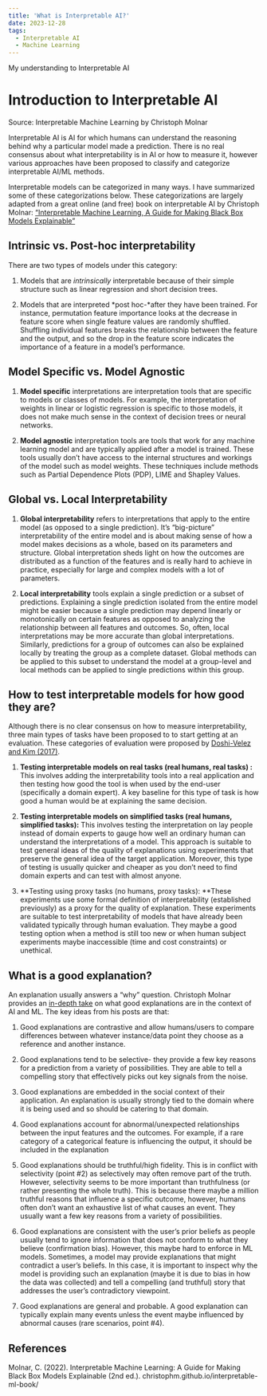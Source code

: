 ```yaml
---
title: 'What is Interpretable AI?'
date: 2023-12-28
tags:
  - Interpretable AI
  - Machine Learning
---
```


My understanding to Interpretable AI

# Introduction to Interpretable AI

Source: Interpretable Machine Learning by Christoph Molnar

Interpretable AI is AI for which humans can understand the reasoning behind why a particular model made a prediction. There is no real consensus about what interpretability is in AI or how to measure it, however various approaches have been proposed to classify and categorize interpretable AI/ML methods.

Interpretable models can be categorized in many ways. I have summarized some of these categorizations below. These categorizations are largely adapted from a great online (and free) book on interpretable AI by Christoph Molnar: [“Interpretable Machine Learning, A Guide for Making Black Box Models Explainable”](https://christophm.github.io/interpretable-ml-book/taxonomy-of-interpretability-methods.html?ref=gilberttanner.com)

## **Intrinsic vs. Post-hoc interpretability**

There are two types of models under this category:

1. Models that are *intrinsically* interpretable because of their simple structure such as linear regression and short decision trees.

1. Models that are interpreted *post hoc-*after they have been trained. For instance, permutation feature importance looks at the decrease in feature score when single feature values are randomly shuffled. Shuffling individual features breaks the relationship between the feature and the output, and so the drop in the feature score indicates the importance of a feature in a model’s performance.

## Model Specific vs. Model Agnostic

1. **Model specific** interpretations are interpretation tools that are specific to models or classes of models. For example, the interpretation of weights in linear or logistic regression is specific to those models, it does not make much sense in the context of decision trees or neural networks.

1. **Model agnostic** interpretation tools are tools that work for any machine learning model and are typically applied after a model is trained. These tools usually don’t have access to the internal structures and workings of the model such as model weights. These techniques include methods such as Partial Dependence Plots (PDP), LIME and Shapley Values.

## Global vs. Local Interpretability

1. **Global interpretability** refers to interpretations that apply to the entire model (as opposed to a single prediction). It’s “big-picture” interpretability of the entire model and is about making sense of how a model makes decisions as a whole, based on its parameters and structure. Global interpretation sheds light on how the outcomes are distributed as a function of the features and is really hard to achieve in practice, especially for large and complex models with a lot of parameters.

1. **Local interpretability** tools explain a single prediction or a subset of predictions. Explaining a single prediction isolated from the entire model might be easier because a single prediction may depend linearly or monotonically on certain features as opposed to analyzing the relationship between all features and outcomes. So, often, local interpretations may be more accurate than global interpretations. Similarly, predictions for a group of outcomes can also be explained locally by treating the group as a complete dataset. Global methods can be applied to this subset to understand the model at a group-level and local methods can be applied to single predictions within this group.

## How to test interpretable models for how good they are?

Although there is no clear consensus on how to measure interpretability, three main types of tasks have been proposed to to start getting at an evaluation. These categories of evaluation were proposed by [Doshi-Velez and Kim (2017)](https://arxiv.org/pdf/1702.08608.pdf).

1. **Testing interpretable models on real tasks (real humans, real tasks) :** This involves adding the interpretability tools into a real application and then testing how good the tool is when used by the end-user (specifically a domain expert). A key baseline for this type of task is how good a human would be at explaining the same decision.

1. **Testing interpretable models on simplified tasks (real humans, simplified tasks):** This involves testing the interpretation on lay people instead of domain experts to gauge how well an ordinary human can understand the interpretations of a model. This approach is suitable to test general ideas of the quality of explanations using experiments that preserve the general idea of the target application. Moreover, this type of testing is usually quicker and cheaper as you don’t need to find domain experts and can test with almost anyone.

1. **Testing using proxy tasks (no humans, proxy tasks): **These experiments use some formal definition of interpretability (established previously) as a proxy for the quality of explanation. These experiments are suitable to test interpretability of models that have already been validated typically through human evaluation. They maybe a good testing option when a method is still too new or when human subject experiments maybe inaccessible (time and cost constraints) or unethical.

## What is a good explanation?

An explanation usually answers a “why” question. Christoph Molnar provides an [in-depth take](https://christophm.github.io/interpretable-ml-book/explanation.html) on what good explanations are in the context of AI and ML. The key ideas from his posts are that:

1. Good explanations are contrastive and allow humans/users to compare differences between whatever instance/data point they choose as a reference and another instance.

1. Good explanations tend to be selective- they provide a few key reasons for a prediction from a variety of possibilities. They are able to tell a compelling story that effectively picks out key signals from the noise.

1. Good explanations are embedded in the social context of their application. An explanation is usually strongly tied to the domain where it is being used and so should be catering to that domain.

1. Good explanations account for abnormal/unexpected relationships between the input features and the outcomes. For example, if a rare category of a categorical feature is influencing the output, it should be included in the explanation

1. Good explanations should be truthful/high fidelity. This is in conflict with selectivity (point #2) as selectively may often remove part of the truth. However, selectivity seems to be more important than truthfulness (or rather presenting the whole truth). This is because there maybe a million truthful reasons that influence a specific outcome, however, humans often don’t want an exhaustive list of what causes an event. They usually want a few key reasons from a variety of possibilities.

1. Good explanations are consistent with the user’s prior beliefs as people usually tend to ignore information that does not conform to what they believe (confirmation bias). However, this maybe hard to enforce in ML models. Sometimes, a model may provide explanations that might contradict a user’s beliefs. In this case, it is important to inspect why the model is providing such an explanation (maybe it is due to bias in how the data was collected) and tell a compelling (and truthful) story that addresses the user’s contradictory viewpoint.

1. Good explanations are general and probable. A good explanation can typically explain many events unless the event maybe influenced by abnormal causes (rare scenarios, point #4).


## References

Molnar, C. (2022). Interpretable Machine Learning: A Guide for Making Black Box Models Explainable (2nd ed.). christophm.github.io/interpretable-ml-book/

